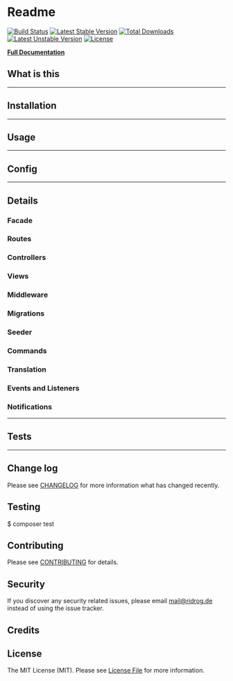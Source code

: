 # Readme

[![Build Status](https://travis-ci.org/Ridrog-de/boilerplate.svg?branch=master)](https://travis-ci.org/Ridrog-de/boilerplate)
[![Latest Stable Version](https://poser.pugx.org/ridrog/boilerplate/v/stable)](https://packagist.org/packages/ridrog/boilerplate)
[![Total Downloads](https://poser.pugx.org/ridrog/boilerplate/downloads)](https://packagist.org/packages/ridrog/boilerplate)
[![Latest Unstable Version](https://poser.pugx.org/ridrog/boilerplate/v/unstable)](https://packagist.org/packages/ridrog/boilerplate)
[![License](https://poser.pugx.org/ridrog/boilerplate/license)](https://packagist.org/packages/ridrog/boilerplate)

 **[Full Documentation](https://ridrog-de.github.io/boilerplate/)**

## What is this

-----------------------------------------------
## Installation

-----------------------------------------------
## Usage

-----------------------------------------------
## Config

-----------------------------------------------
## Details

### Facade


### Routes


### Controllers


### Views


### Middleware


### Migrations


### Seeder


### Commands


### Translation

### Events and Listeners

### Notifications

-----------------------------------------------
## Tests

-----------------------------------------------

## Change log

Please see [CHANGELOG](CHANGELOG.md) for more information what has changed recently.

## Testing

$ composer test

## Contributing

Please see [CONTRIBUTING](CONTRIBUTING.md) for details.

## Security

If you discover any security related issues, please email mail@ridrog.de instead of using the issue tracker.

## Credits



## License

The MIT License (MIT). Please see [License File](LICENSE) for more information.
